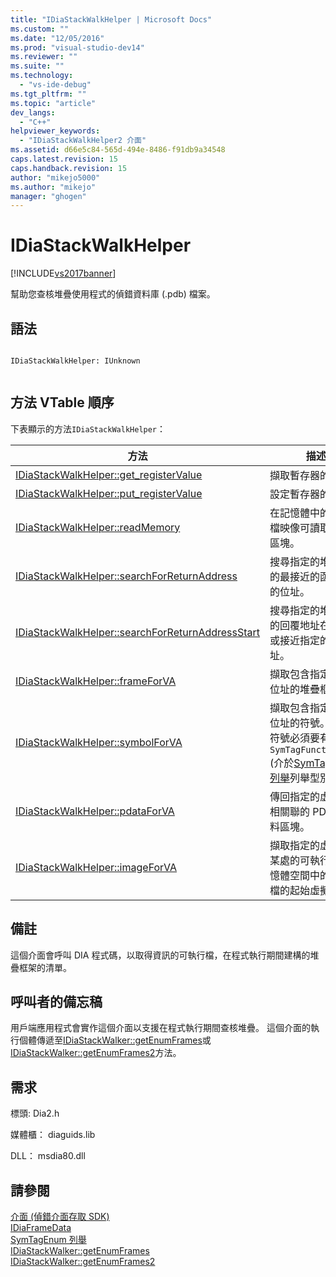 ```yaml
---
title: "IDiaStackWalkHelper | Microsoft Docs"
ms.custom: ""
ms.date: "12/05/2016"
ms.prod: "visual-studio-dev14"
ms.reviewer: ""
ms.suite: ""
ms.technology: 
  - "vs-ide-debug"
ms.tgt_pltfrm: ""
ms.topic: "article"
dev_langs: 
  - "C++"
helpviewer_keywords: 
  - "IDiaStackWalkHelper2 介面"
ms.assetid: d66e5c84-565d-494e-8486-f91db9a34548
caps.latest.revision: 15
caps.handback.revision: 15
author: "mikejo5000"
ms.author: "mikejo"
manager: "ghogen"
---
```

# IDiaStackWalkHelper
[!INCLUDE[vs2017banner](../../code-quality/includes/vs2017banner.md)]

幫助您查核堆疊使用程式的偵錯資料庫 \(.pdb\) 檔案。  
  
## 語法  
  
```  
  
IDiaStackWalkHelper: IUnknown  
  
```  
  
## 方法 VTable 順序  
 下表顯示的方法`IDiaStackWalkHelper`：  
  
|方法|描述|  
|--------|--------|  
|[IDiaStackWalkHelper::get\_registerValue](../../debugger/debug-interface-access/idiastackwalkhelper-get-registervalue.md)|擷取暫存器的值。|  
|[IDiaStackWalkHelper::put\_registerValue](../../debugger/debug-interface-access/idiastackwalkhelper-put-registervalue.md)|設定暫存器的值。|  
|[IDiaStackWalkHelper::readMemory](../../debugger/debug-interface-access/idiastackwalkhelper-readmemory.md)|在記憶體中的可執行檔映像可讀取資料的區塊。|  
|[IDiaStackWalkHelper::searchForReturnAddress](../../debugger/debug-interface-access/idiastackwalkhelper-searchforreturnaddress.md)|搜尋指定的堆疊框架的最接近的函式傳回的位址。|  
|[IDiaStackWalkHelper::searchForReturnAddressStart](../Topic/IDiaStackWalkHelper::searchForReturnAddressStart.md)|搜尋指定的堆疊框架的回覆地址在 100%或接近指定的堆疊位址。|  
|[IDiaStackWalkHelper::frameForVA](../../debugger/debug-interface-access/idiastackwalkhelper-frameforva.md)|擷取包含指定的虛擬位址的堆疊框架。|  
|[IDiaStackWalkHelper::symbolForVA](../../debugger/debug-interface-access/idiastackwalkhelper-symbolforva.md)|擷取包含指定的虛擬位址的符號。 **Note:**  符號必須要有類型`SymTagFunctionType` \(介於[SymTagEnum 列舉](../../debugger/debug-interface-access/symtagenum.md)列舉型別\)。|  
|[IDiaStackWalkHelper::pdataForVA](../../debugger/debug-interface-access/idiastackwalkhelper-pdataforva.md)|傳回指定的虛擬位址相關聯的 PDATA 資料區塊。|  
|[IDiaStackWalkHelper::imageForVA](../../debugger/debug-interface-access/idiastackwalkhelper-imageforva.md)|擷取指定的虛擬位址某處的可執行檔的記憶體空間中的可執行檔的起始虛擬位址。|  
  
## 備註  
 這個介面會呼叫 DIA 程式碼，以取得資訊的可執行檔，在程式執行期間建構的堆疊框架的清單。  
  
## 呼叫者的備忘稿  
 用戶端應用程式會實作這個介面以支援在程式執行期間查核堆疊。  這個介面的執行個體傳遞至[IDiaStackWalker::getEnumFrames](../../debugger/debug-interface-access/idiastackwalker-getenumframes.md)或[IDiaStackWalker::getEnumFrames2](../../debugger/debug-interface-access/idiastackwalker-getenumframes2.md)方法。  
  
## 需求  
 標頭: Dia2.h  
  
 媒體櫃： diaguids.lib  
  
 DLL： msdia80.dll  
  
## 請參閱  
 [介面 \(偵錯介面存取 SDK\)](../../debugger/debug-interface-access/interfaces-debug-interface-access-sdk.md)   
 [IDiaFrameData](../../debugger/debug-interface-access/idiaframedata.md)   
 [SymTagEnum 列舉](../../debugger/debug-interface-access/symtagenum.md)   
 [IDiaStackWalker::getEnumFrames](../../debugger/debug-interface-access/idiastackwalker-getenumframes.md)   
 [IDiaStackWalker::getEnumFrames2](../../debugger/debug-interface-access/idiastackwalker-getenumframes2.md)